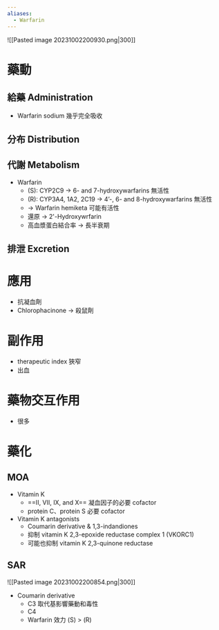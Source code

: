 ```yaml
---
aliases:
  - Warfarin
---
```


![[Pasted image 20231002200930.png|300]]
# 藥動
## 給藥 Administration
- Warfarin sodium 幾乎完全吸收
## 分布 Distribution
## 代謝 Metabolism
- Warfarin
	- (S): CYP2C9 $\rightarrow$ 6- and 7-hydroxywarfarins 無活性
	- (R): CYP3A4, 1A2, 2C19 $\rightarrow$ 4’-, 6- and 8-hydroxywarfarins 無活性
	- $\rightarrow$ Warfarin hemiketa 可能有活性
	- 還原 $\rightarrow$ 2'-Hydroxywrfarin
	- 高血漿蛋白結合率 $\rightarrow$ 長半衰期
## 排泄 Excretion
# 應用
- 抗凝血劑
- Chlorophacinone $\rightarrow$ 殺鼠劑
# 副作用
- therapeutic index 狹窄
- 出血
# 藥物交互作用
- 很多
# 藥化
## MOA
- Vitamin K
	- ==II, VII, IX, and X== 凝血因子的必要 cofactor
	- protein C、protein S 必要 cofactor
- Vitamin K antagonists
	- Coumarin derivative & 1,3-indandiones
	- 抑制 vitamin K 2,3-epoxide reductase complex 1 (VKORC1)
	- 可能也抑制 vitamin K 2,3-quinone reductase
## SAR
![[Pasted image 20231002200854.png|300]]
- Coumarin derivative
	- C3 取代基影響藥動和毒性
	- C4
	- Warfarin 效力 (S) > (R)

